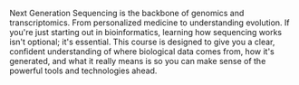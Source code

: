 Next Generation Sequencing is the backbone of genomics and transcriptomics. From personalized medicine to understanding evolution. If you're just starting out in bioinformatics, learning how sequencing works isn't optional; it's essential. This course is designed to give you a clear, confident understanding of where biological data comes from, how it's generated, and what it really means is so you can make sense of the powerful tools and technologies ahead.
